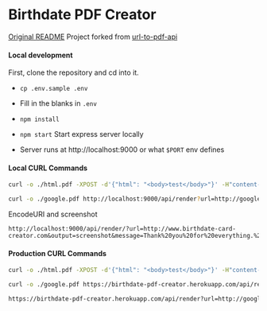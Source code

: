 # Birthdate PDF Creator

[Original README](./docs/README.md)
Project forked from [url-to-pdf-api](https://github.com/alvarcarto/url-to-pdf-api)

#### Local development

First, clone the repository and cd into it.

* `cp .env.sample .env`
* Fill in the blanks in `.env`

* `npm install`
* `npm start` Start express server locally
* Server runs at http://localhost:9000 or what `$PORT` env defines

#### Local CURL Commands

```bash
curl -o ./html.pdf -XPOST -d'{"html": "<body>test</body>"}' -H"content-type: application/json" http://localhost:9000/api/render
```

```bash
curl -o ./google.pdf http://localhost:9000/api/render?url=http://google.com&key_auth=
```

EncodeURI and screenshot
```
http://localhost:9000/api/render/?url=http://www.birthdate-card-creator.com&output=screenshot&message=Thank%20you%20for%20everything.%20Here%E2%80%99s%20my%20gift%20for%20you!%20Hope%20you%20enjoy%20it.&from=Jack&to=Jill&key_auth=
```

#### Production CURL Commands

```bash
curl -o ./html.pdf -XPOST -d'{"html": "<body>test</body>"}' -H"content-type: application/json"  https://birthdate-pdf-creator.herokuapp.com/api/render
```

```bash
curl -o ./google.pdf https://birthdate-pdf-creator.herokuapp.com/api/render?url=http://google.com\&key_auth\=

https://birthdate-pdf-creator.herokuapp.com/api/render?url=http://google.com&key_auth=
```
